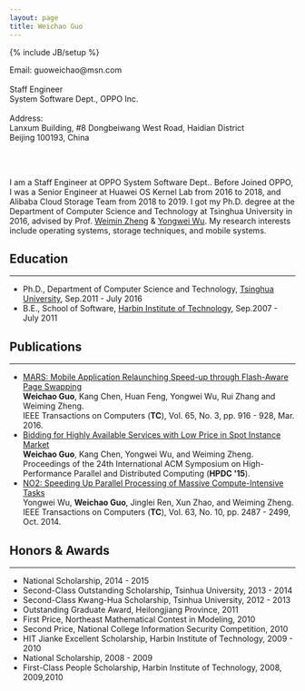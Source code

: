 ```yaml
---
layout: page
title: Weichao Guo
---
```

{% include JB/setup %}
<!--
<table>
<tr>
<td>
<img style="width: 150px; height: 200px;" src="/images/portrait.jpg" />
</td>
<td style="width: 50px;">
</td>
<td>
-->
Email:
<span id="email" style="unicode-bidi:bidi-override; direction: rtl;">
    moc.nsm@oahciewoug
</span>
<br>
<br>
Staff Engineer
<br>
System Software Dept., OPPO Inc.<br>
<br>Address:<br>
Lanxum Building, #8 Dongbeiwang West Road, Haidian District<br>
Beijing 100193, China
<!--
</td>
</tr>
</table>
-->
<br>
<br>

I am a Staff Engineer at OPPO System Software Dept.. Before Joined OPPO, I was a Senior Engineer at Huawei OS Kernel Lab from 2016 to 2018, and Alibaba Cloud Storage Team from 2018 to 2019.
I got my Ph.D. degree at the Department of Computer Science and Technology at Tsinghua University in 2016, advised by Prof. [Weimin Zheng](http://www.tsinghua.edu.cn/publish/csen/4623/2010/20101224201009017453352/20101224201009017453352_.html) & [Yongwei Wu](http://madsys.cs.tsinghua.edu.cn/~yongweiwu/).
My research interests include operating systems, storage techniques, and mobile systems.

## Education
---
* Ph.D., Department of Computer Science and Technology,
[Tsinghua University](http://www.tsinghua.edu.cn/), Sep.2011 - July 2016
* B.E., School of Software, [Harbin Institute of Technology](http://www.hit.edu.cn/), Sep.2007 - July 2011

## Publications
---
* [MARS: Mobile Application Relaunching Speed-up through Flash-Aware Page Swapping](http://dx.doi.org/10.1109/TC.2015.2428692)  
__Weichao Guo__, Kang Chen, Huan Feng, Yongwei Wu, Rui Zhang and Weiming Zheng.  
IEEE Transactions on Computers (__TC__), Vol. 65, No. 3, pp. 916 - 928, Mar. 2016.
* [Bidding for Highly Available Services with Low Price in Spot Instance Market](http://dx.doi.org/10.1145/2749246.2749259)  
__Weichao Guo__, Kang Chen, Yongwei Wu, and Weiming Zheng.  
Proceedings of the 24th International ACM Symposium on High-Performance Parallel and Distributed Computing (__HPDC '15__).
* [NO2: Speeding Up Parallel Processing of Massive Compute-Intensive Tasks](http://dx.doi.org/10.1109/TC.2013.132)  
Yongwei Wu, __Weichao Guo__, Jinglei Ren, Xun Zhao, and Weiming Zheng.  
IEEE Transactions on Computers (__TC__), Vol. 63, No. 10, pp. 2487 - 2499, Oct. 2014.

## Honors & Awards
---
* National Scholarship, 2014 - 2015
* Second-Class Outstanding Scholarship, Tsinhua University, 2013 - 2014
* Second-Class Kwang-Hua Scholarship, Tsinhua University, 2012 - 2013
* Outstanding Graduate Award, Heilongjiang Province, 2011
* First Price, Northeast Mathematical Contest in Modeling, 2010
* Second Price, National College Information Security Competition, 2010
* HIT Jianke Excellent Scholarship, Harbin Institute of Technology, 2009 - 2010
* National Scholarship, 2008 - 2009
* First-Class People Scholarship, Harbin Institute of Technology, 2008, 2009,2010

